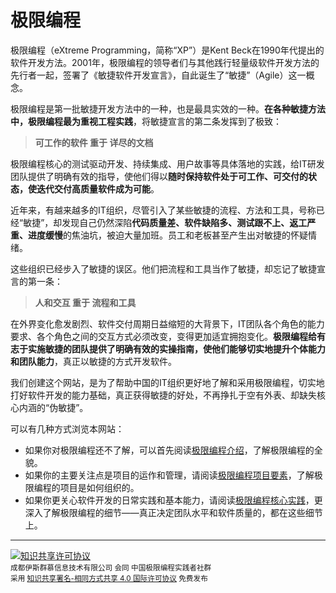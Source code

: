 # 极限编程

极限编程（eXtreme Programming，简称“XP”）是Kent Beck在1990年代提出的软件开发方法。2001年，极限编程的领导者们与其他践行轻量级软件开发方法的先行者一起，签署了《敏捷软件开发宣言》，自此诞生了“敏捷”（Agile）这一概念。

极限编程是第一批敏捷开发方法中的一种，也是最具实效的一种。**在各种敏捷方法中，极限编程最为重视工程实践**，将敏捷宣言的第二条发挥到了极致：

<blockquote><b>可工作的软件 重于 详尽的文档</b></blockquote>

极限编程核心的测试驱动开发、持续集成、用户故事等具体落地的实践，给IT研发团队提供了明确有效的指导，使他们得以**随时保持软件处于可工作、可交付的状态，使迭代交付高质量软件成为可能**。

近年来，有越来越多的IT组织，尽管引入了某些敏捷的流程、方法和工具，号称已经“敏捷”，却发现自己仍然深陷**代码质量差、软件缺陷多、测试跟不上、返工严重、进度缓慢**的焦油坑，被迫大量加班。员工和老板甚至产生出对敏捷的怀疑情绪。

这些组织已经步入了敏捷的误区。他们把流程和工具当作了敏捷，却忘记了敏捷宣言的第一条：

<blockquote><b>人和交互 重于 流程和工具</b></blockquote>

在外界变化愈发剧烈、软件交付周期日益缩短的大背景下，IT团队各个角色的能力要求、各个角色之间的交互方式必须改变，变得更加适宜拥抱变化。**极限编程给有志于实施敏捷的团队提供了明确有效的实操指南，使他们能够切实地提升个体能力和团队能力**，真正以敏捷的方式开发软件。

我们创建这个网站，是为了帮助中国的IT组织更好地了解和采用极限编程，切实地打好软件开发的能力基础，真正获得敏捷的好处，不再挣扎于空有外表、却缺失核心内涵的“伪敏捷”。

可以有几种方式浏览本网站：

* 如果你对极限编程还不了解，可以首先阅读[极限编程介绍](content/xp/introduction.md)，了解极限编程的全貌。
* 如果你的主要关注点是项目的运作和管理，请阅读[极限编程项目要素](content/xp/project.md)，了解极限编程的项目是如何组织的。
* 如果你更关心软件开发的日常实践和基本能力，请阅读[极限编程核心实践](content/xp/development.md)，更深入了解极限编程的细节——真正决定团队水平和软件质量的，都在这些细节上。

***

<a rel="license" href="http://creativecommons.org/licenses/by-sa/4.0/"><img alt="知识共享许可协议" style="border-width:0" src="https://i.creativecommons.org/l/by-sa/4.0/88x31.png" /></a><br/>
<span style="font-size:smaller">
成都伊斯群慕信息技术有限公司 
会同 中国极限编程实践者社群<br/>
采用 <a rel="license" href="http://creativecommons.org/licenses/by-sa/4.0/">知识共享署名-相同方式共享 4.0 国际许可协议</a> 免费发布</span>
